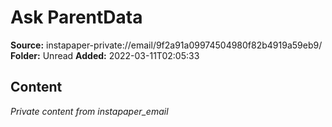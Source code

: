 # Ask ParentData

**Source:** instapaper-private://email/9f2a91a09974504980f82b4919a59eb9/
**Folder:** Unread
**Added:** 2022-03-11T02:05:33




## Content
*Private content from instapaper_email*

